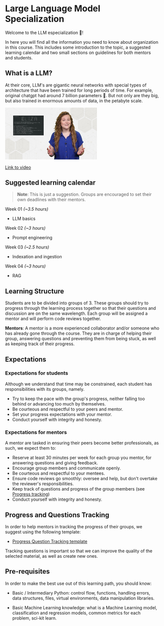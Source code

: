 # Large Language Model Specialization

Welcome to the LLM especialization 🎉!


In here you will find all the information you need to know about organization in this course. This includes some introduction to the topic, a suggested learning calendar and two small sections on guidelines for both mentors and students.

## What is a LLM?

At their core, LLM's are gigantic neural networks with special types of architecture that have been trained for long periods of time. For example, original chatgpt had around 7 billion parameters 🤯. But not only are they big, but also trained in enormous amounts of data, in the petabyte scale.


<img src="images/zKndCikg3R0hd.jpg" alt="" width="300" height="auto">

[Link to video](https://www.youtube.com/watch?v=zKndCikg3R0)



## Suggested learning calendar

> **Note**: This is just a suggestion. Groups are encouraged to set their own deadlines with their mentors.

Week 01 _(~3.5 hours)_

- LLM basics

Week 02 _(~3 hours)_

- Prompt engineering

Week 03 _(~2.5 hours)_

- Indexation and ingestion

Week 04 _(~3 hours)_

- RAG




## Learning Structure

Students are to be divided into groups of 3. These groups should try to progress through the learning process together so that their questions and discussion are on the same wavelength. Each group will be assigned a mentor and will perform code reviews together.

**Mentors**: A mentor is a more experienced collaborator and/or someone who has already gone through the course. They are in charge of helping their group, answering questions and preventing them from being stuck, as well as keeping track of their progress.


## Expectations

### Expectations for students

Although we understand that time may be constrained, each student has responsibilities with its groups, namely.

- Try to keep the pace with the group's progress, neither falling too behind or advancing too much by themselves.
- Be courteous and respectful to your peers and mentor.
- Set your progress expectations with your mentor.
- Conduct yourself with integrity and honesty.

### Expectations for mentors

A mentor are tasked in ensuring their peers become better professionals, as such, we expect them to:

- Reserve at least 30 minutes per week for each group you mentor, for answering questions and giving feedback.
- Encourage group members and communicate openly.
- Be courteous and respectful to your mentees.
- Ensure code reviews go smoothly: oversee and help, but don't overtake the reviewer's responsibilities.
- Keep track of questions and progress of the group members (see [Progress tracking](#progress-and-questions-tracking))
- Conduct yourself with integrity and honesty.

## Progress and Questions Tracking

In order to help mentors in tracking the progress of their groups, we suggest using the following template:

- [Progress  Question Tracking template](https://docs.google.com/spreadsheets/d/1nODnLBLCcC6Dqe_pK_bog-BA78E9AuUq1l4S81Px61w/edit?usp=sharing)

Tracking questions is important so that we can improve the quality of the selected material, as well as create new ones.

## Pre-requisites

In order to make the best use out of this learning path, you should know:

- Basic / Intermediary Python: control flow, functions, handling errors, data structures, files, virtual environments, data manipulation libraries.

- Basic Machine Learning knowledge: what is a Machine Learning model, classification and regression models, common metrics for each problem, sci-kit learn.